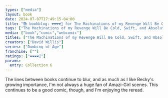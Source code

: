 ```yaml
---
types: ["media"]
layout: book
date: 2024-07-07T17:49:15-04:00
title: "📚 bookblog: ❤️❤️❤️❤️🖤 for The Machinations of my Revenge Will Be Cold, Swift, and Absolutely Ridiculous (A Sixth Dumbing of Age Collection), by David Willis"
tags: ["The Machinations of my Revenge Will Be Cold, Swift, and Absolutely Ridiculous","David Willis","Dumbing of Age","webcomics"]
media: ["book","comic","webcomic"]
titles: ["The Machinations of my Revenge Will Be Cold, Swift, and Absolutely Ridiculous"]
creators: ["David Willis"]
series: ["Dumbing of Age"]
franchise: [""]
ratings: ["❤️❤️❤️❤️🖤"]
params:
  entry: Collection 6
---
```


The lines between books continue to blur, and as much as I like Becky's growing importance, I'm not always a huge fan of Amazi-Girl scenes. This continues to be a good comic, though, and I'm enjoying the reread.
